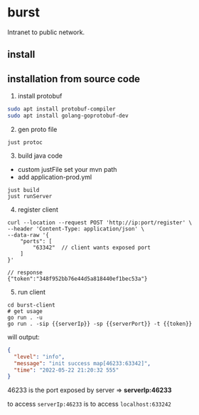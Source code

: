 # burst

Intranet to public network.

## install


## installation from source code

1. install protobuf

```bash
sudo apt install protobuf-compiler
sudo apt install golang-goprotobuf-dev
```

2. gen proto file

```shell
just protoc
```

3. build java code

- custom justFile set your mvn path
- add application-prod.yml

```shell
just build
just runServer
```

4. register client

```shell
curl --location --request POST 'http://ip:port/register' \
--header 'Content-Type: application/json' \
--data-raw '{
    "ports": [
        "63342"  // client wants exposed port
    ]
}'

// response
{"token":"348f952bb76e44d5a818440ef1bec53a"}
```

5. run client

```shell
cd burst-client
# get usage
go run . -u
go run . -sip {{serverIp}} -sp {{serverPort}} -t {{token}}
```

will output:

```json
{
  "level": "info",
  "message": "init success map[46233:63342]",
  "time": "2022-05-22 21:20:32 555"
}
```

46233 is the port exposed by server => **serverIp:46233**

to access `serverIp:46233` is to access `localhost:633242`